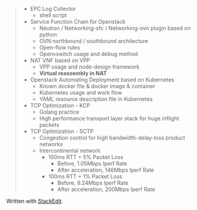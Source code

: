 
> - EPC Log Collector
>     - shell script
> - Service Function Chain for Openstack
>     - Neutron / Networking-sfc / Networking-ovn plugin based on python
>     - OVN northbound / southbound architecture
>     - Open-flow rules
>     - Openvswitch usage and debug method
> - NAT VNF based on VPP
>     - VPP usage and node-design framework
>     - **Virtual reassembly in NAT**
> - Openstack Automating Deployment based on Kubernetes
>     - Known docker file & docker image & container
>     - Kubernetes usage and work flow
>     - YAML resource description file in Kubernetes
> - TCP Optimization - KCP
>     - Golang practice
>     - High performance transport layer stack for huge inflight packets
> - TCP Optimization - SCTP
>     - Congestion control for high bandwidth-delay-loss product networks
>     - Intercontinental network 
>         - 100ms RTT + 5% Packet Loss
>             - Before, 1.05Mbps Iperf Rate 
>             - After acceleration, 146Mbps Iperf Rate 
>         - 100ms RTT + 1% Packet Loss
>             - Before, 9.24Mbps Iperf Rate
>             - After acceleration, 200Mbps Iperf Rate





Written with [StackEdit](https://stackedit.io/).